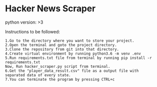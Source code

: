 # Hacker News Scraper
python version: >3

Instructions to be followed:

    1.Go to the directory where you want to store your project.
    2.Open the terminal and goto the project directory.
    3.Clone the repository from git into that directory.
    4.Create virtual environment by running python3.6 -m venv .env
    5.Run requirements.txt file from terminal by running pip install -r requirements.txt
    Now, Run hacker_scraper.py script from terminal.
    6.Get the "player_data_result.csv" file as a output file with separated data of every state.
    7.You can terminate the program by pressing CTRL+c
